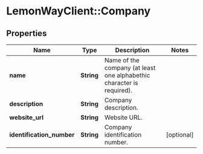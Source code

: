 # LemonWayClient::Company

## Properties
Name | Type | Description | Notes
------------ | ------------- | ------------- | -------------
**name** | **String** | Name of the company (at least one alphabethic character is required). | 
**description** | **String** | Company description. | 
**website_url** | **String** | Website URL. | 
**identification_number** | **String** | Company identification number. | [optional] 


